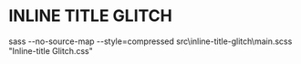 # INLINE TITLE GLITCH
sass --no-source-map --style=compressed src\inline-title-glitch\main.scss "Inline-title Glitch.css" 
